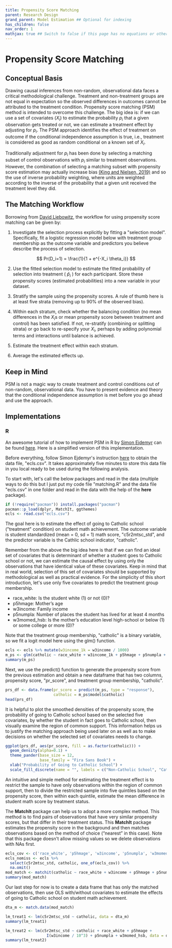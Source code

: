 ```yaml
---
title: Propensity Score Matching
parent: Research Design
grand_parent: Model Estimation ## Optional for indexing
has_children: false
nav_order: 1
mathjax: true ## Switch to false if this page has no equations or other math rendering.
---
```


# Propensity Score Matching

## Conceptual Basis

Drawing causal inferences from non-random, observational data faces a critical methodological challenge. Treatment and non-treatment groups are not equal in expectation so the observed differences in outcomes cannot be attributed to the treatment condition. Propensity score matching (PSM) method is intended to overcome this challenge. The big idea is: if we can use a set of covariates ($X_i$) to estimate the probability $p_i$ that a given observation gets treated or not, we can estimate a treatment effect by adjusting for $p_i$. The PSM approach identifies the effect of treatment on outcome if the conditional independence assumption is true, i.e., treatment is considered as good as random conditional on a known set of $X_i$.  

Traditionally adjustment for $p_i$ has been done by selecting a matching subset of control observations with $p_i$ similar to treatment observations. However, the combination of selecting a matching subset with propensity score estimation may actually increase bias [(King and Nielsen, 2019)](https://dspace.mit.edu/handle/1721.1/128459) and so the use of inverse probability weighting, where units are weighted according to the inverse of the probability that a given unit received the treatment level they did. 

## The Matching Workflow

Borrowing from [David Liebowitz](https://www.daviddliebowitz.com/teaching), the workflow for using propensity score matching can be given by:

1. Investigate the selection process explicitly by fitting a "selection model". Specifically, fit a logistic regression model below with treatment group membership as the outcome variable and predictors you believe describe the process of selection. 

$$ Pr(D_i=1) = \frac{1}{1 + e^{-X_i \theta_i}} $$

2. Use the fitted selection model to estimate the fitted probability of selection into treatment ( $\hat{p}_i$ ) for each participant. Store these propensity scores (estimated probabilities) into a new variable in your dataset. 

3. Stratify the sample using the propensity scores. A rule of thumb here is at least five strata (removing up to 90% of the observed bias). 

4. Within each stratum, check whether the balancing condition (no mean differences in the $X_i$s or mean propensity score between treatment and control) has been satisfied. If not, re-stratify (combining or splitting strata) or go back to re-specify your $X_i$, perhaps by adding polynomial terms and interactions until balance is achieved.

5. Estimate the treatment effect within each stratum.

6. Average the estimated effects up.

## Keep in Mind

PSM is not a magic way to create treatment and control conditions out of non-random, observational data. You have to present evidence and theory that the conditional independence assumption is met before you go ahead and use the approach. 

## Implementations

### R

An awesome tutorial of how to implement PSM in R by [Simon Ejdemyr](https://github.com/sejdemyr) can be found [here](https://sejdemyr.github.io/r-tutorials/statistics/tutorial8.html). Here is a simplified version of this implementation.

Before everything, follow Simon Ejdemyr's instruction [here](https://github.com/sejdemyr/ecls) to obtain the data file, "ecls.csv". It takes approximately five minutes to store this data file in you local ready to be used during the following analysis.

To start with, let's call the below packages and read in the data (multiple ways to do this but I just put my code file "matching.R" and the data file "ecls.csv" in one folder and read in the data with the help of the **here** package).

```r 
if (!require("pacman")) install.packages("pacman")
pacman::p_load(dplyr, MatchIt, ggthemes)
ecls <- read.csv("ecls.csv")
```

The goal here is to estimate the effect of going to Catholic school ("treatment" condition) on student math achievement. The outcome variable is student standardized (mean = 0, sd = 1) math score, "c5r2mtsc_std", and the predictor variable is the Cathlic school indicator, "catholic". 

Remember from the above the big idea here is that if we can find an ideal set of covariates that is determinant of whether a student goes to Catholic school or not, we can estimate the causal effect by using only the observations that have identical value of these covariates. Keep in mind that in real world, selection of this set of covariates should be supported by methodological as well as practical evidence. For the simplicity of this short introduction, let's use only five covariates to predict the treatment group membership.

 - race_white: Is the student white (1) or not (0)?
 - p5hmage: Mother’s age
 - w3income: Family income
 - p5numpla: Number of places the student has lived for at least 4 months
 - w3momed_hsb: Is the mother’s education level high-school or below (1) or some college or more (0)?
 
Note that the treatment group membership, "catholic" is a binary variable, so we fit a logit model here using the glm() function.

```r 
ecls <- ecls %>% mutate(w3income_1k = w3income / 1000)
m_ps <- glm(catholic ~ race_white + w3income_1k + p5hmage + p5numpla + w3momed_hsb, family = binomial(), data = ecls)
summary(m_ps)
```

Next, we use the predict() function to generate the propensity score from the previous estimation and obtain a new dataframe that has two columns, propensity score, "pr_score", and treatment group membership, "catholic". 

```r
prs_df <- data.frame(pr_score = predict(m_ps, type = "response"),
                     catholic = m_ps$model$catholic)
head(prs_df)
```

It is helpful to plot the smoothed densities of the propensity score, the probability of going to Catholic school based on the selected five covariates, by whether the student in fact goes to Catholic school, then visually examine the region of common support. This information helps us to justify the matching approach being used later on as well as to make decisions on whether the selected set of covariates needs to change.  

```r
ggplot(prs_df, aes(pr_score, fill = as.factor(catholic))) + 
  geom_density(alpha=0.1) + 
  theme_pander(base_size = 12, 
               base_family = "Fira Sans Book") +
  xlab("Probability of Going to Catholic School") +
  scale_fill_discrete(name = "", labels = c("Non-Catholic School", "Catholic School")) 
```

An intuitive and simple method for estimating the treatment effect is to restrict the sample to have only observations within the region of common support, then to divide the restricted sample into five quintiles based on the propensity score, then within each quintile, estimate the mean difference in student math score by treatment status. 

The **MatchIt** package can help us to adopt a more complex method. This method is to find pairs of observations that have very similar propensity scores, but that differ in their treatment status. This **MatchIt** package estimates the propensity score in the background and then matches observations based on the method of choice (“nearest” in this case). Note that this package doesn't allow missing values so we delete observations with NAs first. 

```r
ecls_cov <- c('race_white', 'p5hmage', 'w3income', 'p5numpla', 'w3momed_hsb')
ecls_nomiss <- ecls %>%
  select(c5r2mtsc_std, catholic, one_of(ecls_cov)) %>%
  na.omit()
mod_match <- matchit(catholic ~ race_white + w3income + p5hmage + p5numpla + w3momed_hsb, method = "nearest", data = ecls_nomiss)
summary(mod_match)
```

Our last step for now is to create a data frame that has only the matched observations, then use OLS with/without covariates to estimate the effects of going to Catholic school on student math achievement.

```r
dta_m <- match.data(mod_match)

lm_treat1 <- lm(c5r2mtsc_std ~ catholic, data = dta_m)
summary(lm_treat1)

lm_treat2 <- lm(c5r2mtsc_std ~ catholic + race_white + p5hmage +
                  I(w3income / 10^3) + p5numpla + w3momed_hsb, data = dta_m)
summary(lm_treat2)
```
                    



